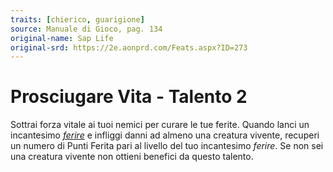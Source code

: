 ```yaml
---
traits: [chierico, guarigione]
source: Manuale di Gioco, pag. 134
original-name: Sap Life
original-srd: https://2e.aonprd.com/Feats.aspx?ID=273
---
```


# Prosciugare Vita - Talento 2

Sottrai forza vitale ai tuoi nemici per curare le tue ferite. Quando lanci un
incantesimo _[ferire](/incantesimi/ferire)_ e infliggi danni ad almeno una
creatura vivente, recuperi un numero di Punti Ferita pari al livello del tuo
incantesimo _ferire_. Se non sei una creatura vivente non ottieni benefici da
questo talento.
